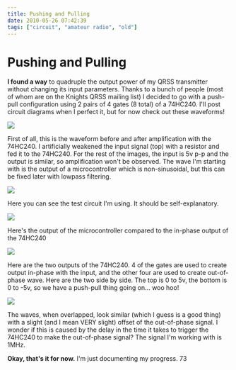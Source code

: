 ```yaml
---
title: Pushing and Pulling
date: 2010-05-26 07:42:39
tags: ["circuit", "amateur radio", "old"]
---
```


# Pushing and Pulling

__I found a way__ to quadruple the output power of my QRSS transmitter without changing its input parameters. Thanks to a bunch of people (most of whom are on the Knights QRSS mailing list) I decided to go with a push-pull configuration using 2 pairs of 4 gates (8 total) of a 74HC240. I'll post circuit diagrams when I perfect it, but for now check out these waveforms!

<div class="text-center img-border">

![](https://swharden.com/static/2010/05/26/qrss_amplified1.jpg)

</div>

First of all, this is the waveform before and after amplification with the 74HC240. I artificially weakened the input signal (top) with a resistor and fed it to the 74HC240. For the rest of the images, the input is 5v p-p and the output is similar, so amplification won't be observed. The wave I'm starting with is the output of a microcontroller which is non-sinusoidal, but this can be fixed later with lowpass filtering.

<div class="text-center img-border">

![](https://swharden.com/static/2010/05/26/qrss_74hc2401.jpg)

</div>

Here you can see the test circuit I'm using. It should be self-explanatory.

<div class="text-center img-border">

![](https://swharden.com/static/2010/05/26/qrss_inPhase1.jpg)

</div>

Here's the output of the microcontroller compared to the in-phase output of the 74HC240

<div class="text-center img-border">

![](https://swharden.com/static/2010/05/26/qrss_out_of_phase1.jpg)

</div>

Here are the two outputs of the 74HC240. 4 of the gates are used to create output in-phase with the input, and the other four are used to create out-of-phase wave. Here are the two side by side. The top is 0 to 5v, the bottom is 0 to -5v, so we have a push-pull thing going on... woo hoo!

<div class="text-center img-border">

![](https://swharden.com/static/2010/05/26/qrss_out_of_phase_overlap1.jpg)

</div>

The waves, when overlapped, look similar (which I guess is a good thing) with a slight (and I mean VERY slight) offset of the out-of-phase signal. I wonder if this is caused by the delay in the time it takes to trigger the 74HC240 to make the out-of-phase signal? The signal I'm working with is 1MHz.

__Okay, that's it for now.__ I'm just documenting my progress. 73